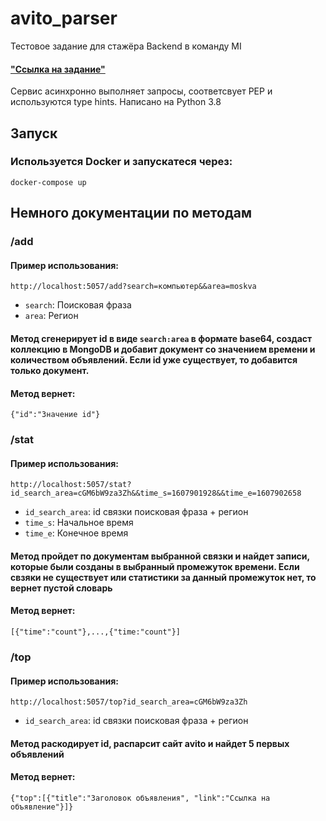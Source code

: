 # avito_parser
Тестовое задание для стажёра Backend в команду MI
#### ["Ссылка на задание"](https://github.com/avito-tech/mi-backend-trainee-assignment)
Сервис асинхронно выполняет запросы, соответсвует PEP и используются type hints. Написано на Python 3.8
## Запуск
### Используется Docker и запускатеся через:
`docker-compose up`
## Немного документации по методам
### /add
#### Пример использования:
`http://localhost:5057/add?search=компьютер&&area=moskva`
* `search`: Поисковая фраза
* `area`: Регион
#### Метод сгенерирует id в виде `search:area` в формате base64, создаст коллекцию в MongoDB и добавит документ со значением времени и количеством объявлений. Если id уже существует, то добавится только документ.  
#### Метод вернет:
`{"id":"Значение id"}`
### /stat
#### Пример использования:
`http://localhost:5057/stat?id_search_area=cGM6bW9za3Zh&&time_s=1607901928&&time_e=1607902658`
* `id_search_area`: id связки поисковая фраза + регион
* `time_s`: Начальное время
* `time_e`: Конечное время
#### Метод пройдет по документам выбранной связки и найдет записи, которые были созданы в выбранный промежуток времени. Если свзяки не существует или статистики за данный промежуток нет, то вернет пустой словарь
#### Метод вернет:
`[{"time":"count"},...,{"time:"count"}]`
### /top
#### Пример использования:
`http://localhost:5057/top?id_search_area=cGM6bW9za3Zh`
* `id_search_area`: id связки поисковая фраза + регион
#### Метод раскодирует id, распарсит сайт avito и найдет 5 первых объявлений 
#### Метод вернет:
`{"top":[{"title":"Заголовок объявления", "link":"Ссылка на объявление"}]}`
